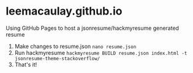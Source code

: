 # leemacaulay.github.io
Using GitHub Pages to host a jsonresume/hackmyresume generated resume

1. Make changes to resume.json
  `nano resume.json`
2. Run hackmyresume
  `hackmyresume BUILD resume.json index.html -t jsonresume-theme-stackoverflow/`
3. That's it!
